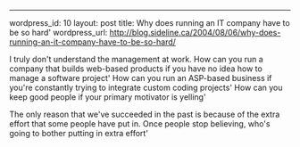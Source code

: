 --- 
wordpress_id: 10
layout: post
title: Why does running an IT company have to be so hard'
wordpress_url: http://blog.sideline.ca/2004/08/06/why-does-running-an-it-company-have-to-be-so-hard/

<p>I truly don't understand the management at work. How can you run a company that builds web-based products if you have no idea how to manage a software project' How can you run an ASP-based business if you're constantly trying to integrate custom coding projects' How can you keep good people if your primary motivator is yelling'</p>
<p>The only reason that we've succeeded in the past is because of the extra effort that some people have put in. Once people stop believing, who's going to bother putting in extra effort'</p>
